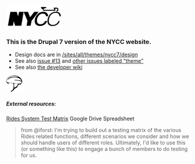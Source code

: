 ![logo](https://github.com/apperceive/nycc7/blob/master/sites/all/themes/nycc7/images/nycc-brand-black-64x151.png)

### This is the Drupal 7 version of the NYCC website.

- Design docs are in [/sites/all/themes/nycc7/design ](https://github.com/apperceive/nycc7/tree/master/sites/all/themes/nycc7/design)
- See also [issue #13](https://github.com/apperceive/nycc7/issues/13) and [other issues labeled "theme"](https://github.com/apperceive/nycc7/issues?q=is%3Aopen+is%3Aissue+label%3Atheme) 
- See also [the developer wiki](https://github.com/apperceive/nycc7/wiki)

![helmut](https://github.com/apperceive/nycc7/blob/master/sites/all/themes/nycc7/images/Bicycle_helmet_icon.png)

##### External resources:

[Rides System Test Matrix](https://docs.google.com/spreadsheets/d/1iO_XKHr127NigFtVM48gRzUjJh7AIfS5yEbzwqw5gC4/edit?usp=sharing_eid) Google Drive Spreadsheet

>from @iforst: I'm trying to build out a testing matrix of the various Rides related functions, different scenarios we consider and how we should handle users of different roles. Ultimately, I'd like to use this (or something like this) to engage a bunch of members to do testing for us.


